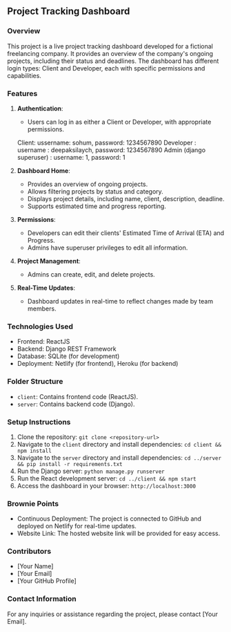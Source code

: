 ## Project Tracking Dashboard

### Overview

This project is a live project tracking dashboard developed for a fictional freelancing company. It provides an overview of the company's ongoing projects, including their status and deadlines. The dashboard has different login types: Client and Developer, each with specific permissions and capabilities.

### Features

1. **Authentication**:
   - Users can log in as either a Client or Developer, with appropriate permissions.

    Client: ussername: sohum, password: 1234567890
    Developer : username : deepaksilaych, password: 1234567890
    Admin (django superuser) : username: 1, password: 1

2. **Dashboard Home**:
   - Provides an overview of ongoing projects.
   - Allows filtering projects by status and category.
   - Displays project details, including name, client, description, deadline.
   - Supports estimated time and progress reporting.

3. **Permissions**:
   - Developers can edit their clients' Estimated Time of Arrival (ETA) and Progress.
   - Admins have superuser privileges to edit all information.

4. **Project Management**:
   - Admins can create, edit, and delete projects.

5. **Real-Time Updates**:
   - Dashboard updates in real-time to reflect changes made by team members.

### Technologies Used

- Frontend: ReactJS
- Backend: Django REST Framework
- Database: SQLite (for development)
- Deployment: Netlify (for frontend), Heroku (for backend)

### Folder Structure

- `client`: Contains frontend code (ReactJS).
- `server`: Contains backend code (Django).

### Setup Instructions

1. Clone the repository: `git clone <repository-url>`
2. Navigate to the `client` directory and install dependencies: `cd client && npm install`
3. Navigate to the `server` directory and install dependencies: `cd ../server && pip install -r requirements.txt`
4. Run the Django server: `python manage.py runserver`
5. Run the React development server: `cd ../client && npm start`
6. Access the dashboard in your browser: `http://localhost:3000`

### Brownie Points

- Continuous Deployment: The project is connected to GitHub and deployed on Netlify for real-time updates.
- Website Link: The hosted website link will be provided for easy access.

### Contributors

- [Your Name]
- [Your Email]
- [Your GitHub Profile]

### Contact Information

For any inquiries or assistance regarding the project, please contact [Your Email].
